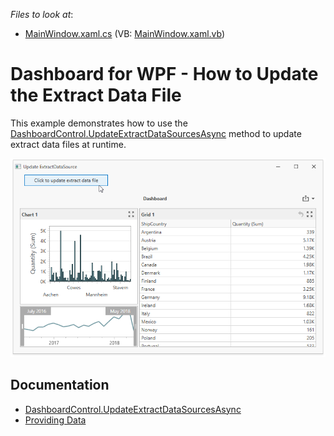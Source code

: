 <!-- default file list -->
*Files to look at*:

* [MainWindow.xaml.cs](./CS/MainWindow.xaml.cs) (VB: [MainWindow.xaml.vb](./VB/MainWindow.xaml.vb))
<!-- default file list end -->

# Dashboard for WPF - How to Update the Extract Data File

This example demonstrates how to use the [DashboardControl.UpdateExtractDataSourcesAsync](https://docs.devexpress.com/Dashboard/DevExpress.DashboardWpf.DashboardControl.UpdateExtractDataSourcesAsync.overloads) method to update extract data files at runtime.

![screenshot](/images/screenshot.png)

## Documentation
- [DashboardControl.UpdateExtractDataSourcesAsync](https://docs.devexpress.com/Dashboard/DevExpress.DashboardWpf.DashboardControl.UpdateExtractDataSourcesAsync.overloads)
- [Providing Data](https://docs.devexpress.com/Dashboard/119901/wpf-viewer/providing-data)
